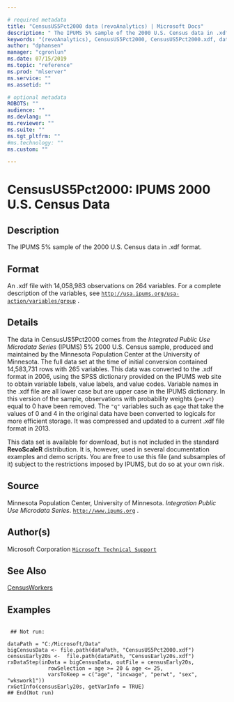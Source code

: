 ```yaml
--- 

# required metadata 
title: "CensusUS5Pct2000 data (revoAnalytics) | Microsoft Docs" 
description: " The IPUMS 5% sample of the 2000 U.S. Census data in .xdf format. " 
keywords: "(revoAnalytics), CensusUS5Pct2000, CensusUS5Pct2000.xdf, datasets" 
author: "dphansen" 
manager: "cgronlun" 
ms.date: 07/15/2019
ms.topic: "reference" 
ms.prod: "mlserver" 
ms.service: "" 
ms.assetid: "" 

# optional metadata 
ROBOTS: "" 
audience: "" 
ms.devlang: "" 
ms.reviewer: "" 
ms.suite: "" 
ms.tgt_pltfrm: "" 
#ms.technology: "" 
ms.custom: "" 

--- 
```





 # CensusUS5Pct2000: IPUMS 2000 U.S. Census Data 
 ## Description

The IPUMS 5% sample of the 2000 U.S. Census data in .xdf format.


 ## Format

An .xdf file with 14,058,983 observations on 264 variables. For a
complete description of the variables, see
[`http://usa.ipums.org/usa-action/variables/group`](http://usa.ipums.org/usa-action/variables/group)
.


 ## Details

The data in CensusUS5Pct2000 comes from the *Integrated Public Use
Microdata Series* (IPUMS) 5% 2000 U.S. Census sample, produced and maintained
by the Minnesota Population Center at the University of Minnesota. The full
data set at the time of initial conversion contained 14,583,731 rows
with 265 variables. This data was converted to the .xdf format in 2006,
using the SPSS dictionary provided on the IPUMS web site to obtain variable
labels, value labels, and value codes. Variable names in the .xdf file
are all lower case but are upper case in the IPUMS dictionary. In this version
of the sample, observations with probability weights (`perwt`) equal to 0
have been removed. The `"q"` variables such as `qage` that take the
values of 0 and 4 in the original data have been converted to logicals for
more efficient storage. It was compressed and updated to a current .xdf
file format in 2013.

This data set is available for download, but is not
included in the standard **RevoScaleR** distribution. It is, however, used
in several documentation examples and demo scripts. You are free to use this
file (and subsamples of it) subject to the restrictions imposed by IPUMS, but
do so at your own risk.


 ## Source

Minnesota Population Center, University of Minnesota. *Integration Public
Use Microdata Series*. [`http://www.ipums.org`](http://www.ipums.org)
.


 ## Author(s)
 Microsoft Corporation [`Microsoft Technical Support`](https://go.microsoft.com/fwlink/?LinkID=698556&clcid=0x409)


 ## See Also

[CensusWorkers](CensusWorkers.md)

 ## Examples

 ```

  ## Not run:

dataPath = "C:/Microsoft/Data"
bigCensusData <- file.path(dataPath, "CensusUS5Pct2000.xdf") 
censusEarly20s <-  file.path(dataPath, "CensusEarly20s.xdf")
rxDataStep(inData = bigCensusData, outFile = censusEarly20s,
              rowSelection = age >= 20 & age <= 25,
              varsToKeep = c("age", "incwage", "perwt", "sex", "wkswork1")) 
rxGetInfo(censusEarly20s, getVarInfo = TRUE) 
 ## End(Not run) 
```


